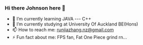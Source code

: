 ### Hi there Johnson here 👋
- 🌱 I’m currently learning JAVA --- C++
- 🔭 I’m currently studying at University Of Auckland BE(Hons)
- 📫 How to reach me: runjiazhang.nz@gmail.com
- ⚡ Fun fact about me: FPS fan, Fat One Piece grind rn...

<!--
**ZingZing001/ZingZing001** is a ✨ _special_ ✨ repository because its `README.md` (this file) appears on your GitHub profile.

Here are some ideas to get you started:

- 🔭 I’m currently working on ...
- 🌱 I’m currently learning ...
- 👯 I’m looking to collaborate on ...
- 🤔 I’m looking for help with ...
- 💬 Ask me about ...
- 📫 How to reach me: ...
- 😄 Pronouns: ...
- ⚡ Fun fact: ...
-->
